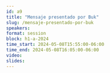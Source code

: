 ```yaml
---
id: a9
title: "Mensaje presentado por Buk"
slug: /mensaje-presentado-por-buk
speakers:
format: session
block: h1-a-2024
time_start: 2024-05-08T15:55:00-06:00
time_end: 2024-05-08T16:05:00-06:00
video:
slides:
---
```

